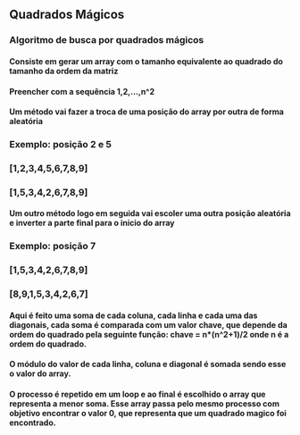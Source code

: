 ## Quadrados Mágicos

### Algoritmo de busca por quadrados mágicos
#### Consiste em gerar um array com o tamanho equivalente ao quadrado do tamanho da ordem da matriz
#### Preencher com a sequência 1,2,...,n^2
#### Um método vai fazer a troca de uma posição do array por outra de forma aleatória
### Exemplo: posição 2 e 5
### [1,2,3,4,5,6,7,8,9]
### [1,5,3,4,2,6,7,8,9]
#### Um outro método logo em seguida vai escoler uma outra posição aleatória e inverter a parte final para o inicio do array
### Exemplo: posição 7
### [1,5,3,4,2,6,7,8,9]
### [8,9,1,5,3,4,2,6,7]

#### Aqui é feito uma soma de cada coluna, cada linha e cada uma das diagonais, cada soma é comparada com um valor chave, que depende da ordem do quadrado pela seguinte função: chave = n*(n^2+1)/2 onde n é a ordem do quadrado.
#### O módulo do valor de cada linha, coluna e diagonal é somada sendo esse o valor do array.
#### O processo é repetido em um loop e ao final é escolhido o array que representa a menor soma. Esse array passa pelo mesmo processo com objetivo encontrar o valor 0, que representa que um quadrado magico foi encontrado.